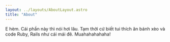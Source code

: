 ```yaml
---
layout: ../layouts/AboutLayout.astro
title: "About"
---
```


E hèm. Cái phần này thì nói hơi lâu. Tạm thời cứ biết tui thích ăn bánh xèo và
code Ruby, Rails như cái mái đê. Muahahahahaha!
